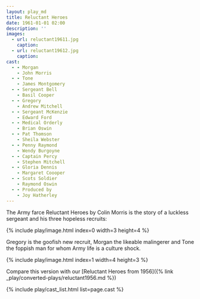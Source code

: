 ```yaml
---
layout: play_md
title: Reluctant Heroes
date: 1961-01-01 02:00
description: ''
images:
  - url: reluctant19611.jpg
    caption:
  - url: reluctant19612.jpg
    caption:
cast:
  - - Morgan
    - John Morris
  - - Tone
    - James Montgomery
  - - Sergeant Bell
    - Basil Cooper
  - - Gregory
    - Andrew Mitchell
  - - Sergeant McKenzie
    - Edward Ford
  - - Medical Orderly
    - Brian Oswin
  - - Pat Thomson
    - Sheila Webster
  - - Penny Raymond
    - Wendy Burgoyne
  - - Captain Percy
    - Stephen Mitchell
  - - Gloria Dennis
    - Margaret Coooper
  - - Scots Soldier
    - Raymond Oswin
  - - Produced by
    - Joy Hatherley
---
```


The Army farce Reluctant Heroes by Colin Morris is the story of a luckless sergeant and his three hopeless recruits:

{% include play/image.html index=0 width=3 height=4 %}

Gregory is the goofish new recruit, Morgan the likeable malingerer and Tone the foppish man for whom Army life is a culture shock.

{% include play/image.html index=1 width=4 height=3 %}

Compare this version with our [Reluctant Heroes from 1956]({% link _play/converted-plays/reluctant1956.md %})

{% include play/cast_list.html list=page.cast %}
